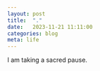 ```yaml
---
layout: post
title:  "."
date:   2023-11-21 11:11:00
categories: blog
meta: life
---
```


I am taking a sacred pause.
